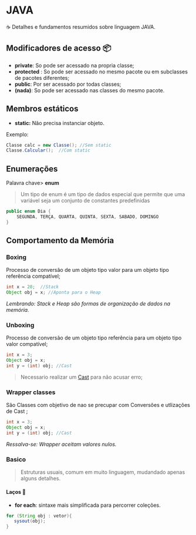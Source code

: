 # JAVA
 ☕ Detalhes e fundamentos resumidos sobre linguagem JAVA.

## Modificadores de acesso 📦
- **private**: So pode ser acessado na propria classe;
- **protected** : So pode ser acessado no mesmo pacote ou em subclasses de pacotes diferentes;
- **public**: Por ser acessado por todas classes;
- **(nada)**: So pode ser acessado nas classes do mesmo pacote. 

## Membros estáticos

- **static:** Não precisa instanciar objeto.

Exemplo: 
```java
Classe calc = new Classe(); //Sem static
Classe.Calcular();  //Com static
```

## Enumerações
Palavra chave> **enum**
>Um tipo de enum é um tipo de dados especial que permite que uma variável seja um conjunto de constantes predefinidas
```java
public enum Dia {
    SEGUNDA, TERÇA, QUARTA, QUINTA, SEXTA, SABADO, DOMINGO 
}
```


## Comportamento da Memória
### Boxing 
Processo de conversão de um objeto tipo valor para um objeto tipo referência compatível;
```java
int x = 20;  //Stack
Object obj = x; //Aponta para o Heap
```
_Lembrando: Stack e Heap são formas de organização de dados na memória._
### Unboxing 
Processo de conversão de um objeto tipo referência para um objeto tipo valor compatível;
```java
int x = 3;
Object obj = x; 
int y = (int) obj; //Cast
```
>Necessario realizar um [Cast]("") para não acusar erro;

### Wrapper classes 
São Classes com objetivo de nao se precupar com Conversões e utlizações de Cast ;
```java
int x = 3;
Object obj = x; 
int y = (int) obj; //Cast
```
_Ressalva-se: Wrapper aceitam valores nulos._


### Basico
> Estruturas usuais, comum em muito linguagem, mudandado apenas alguns detalhes.

#### Laços 🔄

- **for each**: sintaxe mais simplificada para percorrer coleções.
```java
for (String obj : vetor){
   sysout(obj);
}
```
